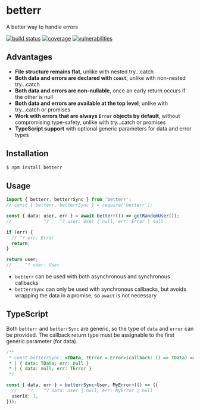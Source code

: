 # betterr

A better way to handle errors

[![build status](https://img.shields.io/github/actions/workflow/status/syhner/betterr/CD.yml)](https://github.com/Syhner/betterr/actions/workflows/CD.yml)
[![coverage](https://img.shields.io/badge/dynamic/json?color=brightgreen&label=coverage&query=%24.total.lines.pct&suffix=%25&url=https%3A%2F%2Fraw.githubusercontent.com%2FSyhner%2Fbetterr%2Fcoverage%2Fcoverage-summary.json)](https://syhner.github.io/betterr/)
[![vulnerabilities](https://img.shields.io/snyk/vulnerabilities/github/syhner/betterr)](https://security.snyk.io/package/npm/betterr)

## Advantages

- **File structure remains flat**, unlike with nested try...catch
- **Both data and errors are declared with `const`**, unlike with non-nested try...catch
- **Both data and errors are non-nullable**, once an early return occurs if the other is null
- **Both data and errors are available at the top level**, unlike with try...catch or promises
- **Work with errors that are always `Error` objects by default**, without compromising type-safety, unlike with try...catch or promises
- **TypeScript support** with optional generic parameters for data and error types

## Installation

```sh
$ npm install betterr
```

## Usage

```ts
import { betterr, betterrSync } from 'betterr';
// const { betterr, betterrSync } = require('betterr');

const { data: user, err } = await betterr(() => getRandomUser());
//            ^?    ^? user: User | null, err: Error | null

if (err) {
  // ^? err: Error
  return;
}

return user;
//     ^? user: User
```

- `betterr` can be used with both asynchronous and synchronous callbacks
- `betterrSync` can only be used with synchronous callbacks, but avoids wrapping the data in a promise, so `await` is not necessary

## TypeScript

Both `betterr` and `betterrSync` are generic, so the type of `data` and `error` can be provided. The callback return type must be assignable to the first generic parameter (for data).

```ts
/**
 * const betterrSync: <TData, TError = Error>(callback: () => TData) =>
 * | { data: TData; err: null }
 * | { data: null; err: TError }
 */

const { data, err } = betterrSync<User, MyError>(() => ({
  //    ^?    ^? data: User | null, err: MyError | null
  userId: 1,
}));
```
